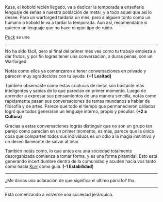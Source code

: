 Kass, el kobold recién llegado, va a dedicar la temporada a enseñarle lenguaje de señas a nuestra población de metal, y a todo aquel que así lo desee. Para un warforged tardaría un mes, pero a alguien tonto como un humano o kobold le va a tardar la temporada. Aun así, recomendable si quieren un lenguaje que no hace ningún tipo de ruido.

[Puck](../../Varso/Puck/Puck.md) se une

---

No ha sido fácil, pero al final del primer mes ves como tu trabajo empieza a dar frutos,
y por fin lográs tener una conversación, a duras penas, con un Warforged.

Notás como ellos ya comenzaron a tener conversaciones en privado y parecen muy agradecidos con tu ayuda. **(+1 Lealtad)**

También observaste como estas criaturas de metal son bastante más inteligentes y sabias de lo que parecían en primer momento. Luego de aprender a expresar sus pensamientos de una manera sencilla, notás como rápidamente pasan sus conversaciones de temas mundanos a hablar de filosofía y de artes. Parece que todo el tiempo que permanecieron callados logró que todos generaran un lenguaje interno, propio y peculiar. **(+2 a Cultura)**

Gracias a estas conversaciones lográs distinguir que no son un grupo tan parejo como parecían en un primer momento, es más, parece que la única cosa que comparten todos sus individuos es un odio a la magia instintivo y un deseo llameante de salvar al telar.

También notás como, lo que antes era una sociedad totalmente desorganizada comienza a tomar forma, y es una forma piramidal. Esto está generando incertidumbre dentro de la comunidad y acuden hacia vos tanto como hacia [Kurr](../../Cwolf/Kurr) como guia. **(-1 Estabilidad)**

---

¿Me darías una aclaración de que significa el ultimo párrafo? thx.

---

Está comenzando a volverse una sociedad jerárquica. 





